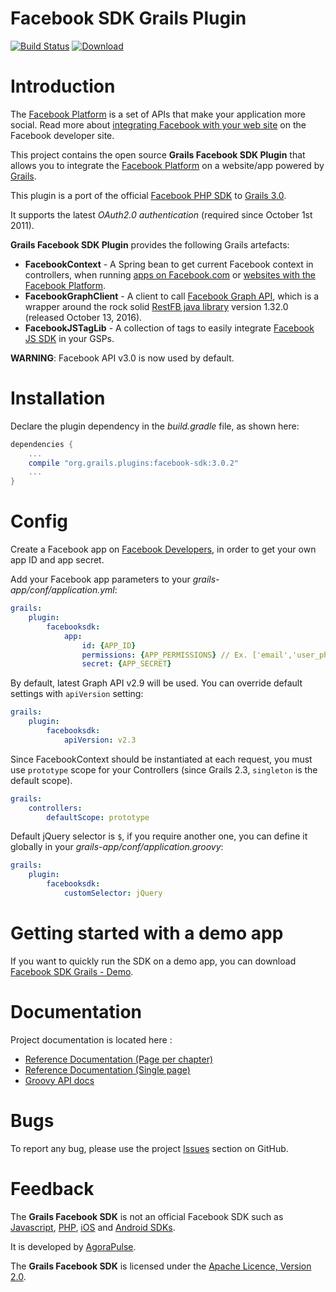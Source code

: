 Facebook SDK Grails Plugin
==========================

[![Build Status](https://travis-ci.org/agorapulse/grails-facebook-sdk.svg)](https://travis-ci.org/agorapulse/grails-facebook-sdk)
[![Download](https://api.bintray.com/packages/agorapulse/plugins/facebook-sdk/images/download.svg)](https://bintray.com/agorapulse/plugins/facebook-sdk/_latestVersion)

# Introduction

The [Facebook Platform](http://developers.facebook.com/) is a set of APIs that make your application more social. Read more about [integrating Facebook with your web site](http://developers.facebook.com/docs/guides/web) on the Facebook developer site.

This project contains the open source **Grails Facebook SDK Plugin** that allows you to integrate the [Facebook Platform](http://developers.facebook.com/) on a website/app powered by [Grails](http://grails.org).

This plugin is a port of the official [Facebook PHP SDK](http://github.com/facebook/facebook-php-sdk) to [Grails 3.0](http://grails.org).

It supports the latest *OAuth2.0 authentication* (required since October 1st 2011).

**Grails Facebook SDK Plugin** provides the following Grails artefacts:

* **FacebookContext** - A Spring bean to get current Facebook context in controllers, when running [apps on Facebook.com](http://developers.facebook.com/docs/guides/canvas/) or [websites with the Facebook Platform](http://developers.facebook.com/docs/guides/web).
* **FacebookGraphClient** - A client to call [Facebook Graph API](http://developers.facebook.com/docs/reference/api/), which is a wrapper around the rock solid [RestFB java library](http://restfb.com/) version 1.32.0 (released October 13, 2016).
* **FacebookJSTagLib** - A collection of tags to easily integrate [Facebook JS SDK](http://developers.facebook.com/docs/reference/javascript/) in your GSPs.

**WARNING**: Facebook API v3.0 is now used by default.

# Installation

Declare the plugin dependency in the _build.gradle_ file, as shown here:

```groovy
dependencies {
    ...
    compile "org.grails.plugins:facebook-sdk:3.0.2"
    ...
}
```


# Config

Create a Facebook app on [Facebook Developers](https://developers.facebook.com/apps), in order to get your own app ID and app secret.

Add your Facebook app parameters to your _grails-app/conf/application.yml_:

```yml
grails:
    plugin:
        facebooksdk:
            app:
                id: {APP_ID}
                permissions: {APP_PERMISSIONS} // Ex. ['email','user_photos']
                secret: {APP_SECRET}
```

By default, latest Graph API v2.9 will be used.
You can override default settings with `apiVersion` setting:

```yml
grails:
    plugin:
        facebooksdk:
            apiVersion: v2.3
```

Since FacebookContext should be instantiated at each request, you must use `prototype` scope for your Controllers (since Grails 2.3, `singleton` is the default scope).

```yml
grails:
    controllers:
        defaultScope: prototype
```

Default jQuery selector is `$`, if you require another one, you can define it globally in your _grails-app/conf/application.groovy_:

```yml
grails:
    plugin:
        facebooksdk:
            customSelector: jQuery
```

# Getting started with a demo app

If you want to quickly run the SDK on a demo app, you can download [Facebook SDK Grails - Demo](https://github.com/agorapulse/grails-facebook-sdk-demo).


# Documentation

Project documentation is located here :

* [Reference Documentation (Page per chapter)](http://agorapulse.github.io/grails-facebook-sdk/guide)
* [Reference Documentation (Single page)](http://agorapulse.github.io/grails-facebook-sdk/guide/single.html)
* [Groovy API docs](http://agorapulse.github.io/grails-facebook-sdk/gapi/)


# Bugs

To report any bug, please use the project [Issues](http://github.com/agorapulse/grails-facebook-sdk/issues) section on GitHub.

# Feedback

The **Grails Facebook SDK** is not an official Facebook SDK such as [Javascript](http://developers.facebook.com/docs/reference/javascript/), [PHP](http://github.com/facebook/facebook-php-sdk), [iOS](http://github.com/facebook/facebook-ios-sdk/) and [Android SDKs](http://github.com/facebook/facebook-android-sdk).

It is developed by [AgoraPulse](http://www.agorapulse.com).

The **Grails Facebook SDK** is licensed under the [Apache Licence, Version 2.0](http://www.apache.org/licenses/LICENSE-2.0.html).
